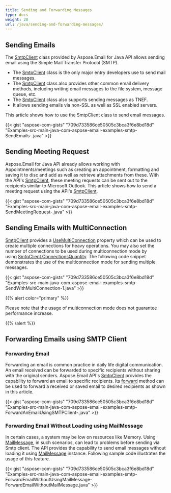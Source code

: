 ```yaml
---
title: Sending and Forwarding Messages
type: docs
weight: 20
url: /java/sending-and-forwarding-messages/
---
```


## **Sending Emails**
The [SmtpClient](https://apireference.aspose.com/java/email/com.aspose.email/SmtpClient) class provided by Aspose.Email for Java API allows sending email using the Simple Mail Transfer Protocol (SMTP).

- The [SmtpClient](https://apireference.aspose.com/java/email/com.aspose.email/SmtpClient) class is the only major entry developers use to send mail messages.
- The [SmtpClient](https://apireference.aspose.com/java/email/com.aspose.email/SmtpClient) class also provides other common email delivery methods, including writing email messages to the file system, message queue, etc.
- The [SmtpClient](https://apireference.aspose.com/java/email/com.aspose.email/SmtpClient) class also supports sending messages as TNEF.
- It allows sending emails via non-SSL as well as SSL enabled servers.

This article shows how to use the SmtpClient class to send email messages.

{{< gist "aspose-com-gists" "709d733586ce50505c3bca3f6e8bd18d" "Examples-src-main-java-com-aspose-email-examples-smtp-SendEmails-.java" >}}
## **Sending Meeting Request**
Aspose.Email for Java API already allows working with Appointments/meetings such as creating an appointment, formatting and saving it to disc and add as well as retrieve attachments from these. With the API's [SmtpClient](https://apireference.aspose.com/java/email/com.aspose.email/SmtpClient), these meeting requests can be sent out to the recipients similar to Microsoft Outlook. This article shows how to send a meeting request using the API's [SmtpClient](https://apireference.aspose.com/java/email/com.aspose.email/SmtpClient).

{{< gist "aspose-com-gists" "709d733586ce50505c3bca3f6e8bd18d" "Examples-src-main-java-com-aspose-email-examples-smtp-SendMeetingRequest-.java" >}}
## **Sending Emails with MultiConnection**
[SmtpClient](https://apireference.aspose.com/java/email/com.aspose.email/SmtpClient) provides a [UseMultiConnection](https://apireference.aspose.com/java/email/com.aspose.email/EmailClient#setUseMultiConnection\(int\)) property which can be used to create multiple connections for heavy operations. You may also set the number of connections to be used during multiconnection mode by using [SmtpClient.ConnectionsQuantity](https://apireference.aspose.com/java/email/com.aspose.email/EmailClient#setConnectionsQuantity\(int\)). The following code snippet demonstrates the use of the multiconnection mode for sending multiple messages.



{{< gist "aspose-com-gists" "709d733586ce50505c3bca3f6e8bd18d" "Examples-src-main-java-com-aspose-email-examples-smtp-SendWithMultiConnection-1.java" >}}

{{% alert color="primary" %}} 

Please note that the usage of multiconnection mode does not guarantee performance increase.

{{% /alert %}} 
## **Forwarding Emails using SMTP Client**
### **Forwarding Email**
Forwarding an email is common practice in daily life digital communication. An email received can be forwarded to specific recipients without sharing with the original senders. Aspose.Email API's [SmtpClient](https://apireference.aspose.com/java/email/com.aspose.email/SmtpClient) provides the capability to forward an email to specific recipients. Its [forward](https://apireference.aspose.com/java/email/com.aspose.email/SmtpClient#forward\(com.aspose.email.IConnection,%20java.lang.String,%20java.lang.String,%20com.aspose.email.MailMessage\)) method can be used to forward a received or saved email to desired recipients as shown in this article.

{{< gist "aspose-com-gists" "709d733586ce50505c3bca3f6e8bd18d" "Examples-src-main-java-com-aspose-email-examples-smtp-ForwardAnEmailUsingSMTPClient-.java" >}}
### **Forwarding Email Without Loading using MailMessage**
In certain cases, a system may be low on resources like Memory. Using [MailMessage](https://apireference.aspose.com/java/email/com.aspose.email/MailMessage), in such scenarios, can lead to problems before sending via Smtp client. The API provides the capability to send email messages without loading it using [MailMessage](https://apireference.aspose.com/java/email/com.aspose.email/MailMessage) instance. Following sample code illustrates the usage of this feature.

{{< gist "aspose-com-gists" "709d733586ce50505c3bca3f6e8bd18d" "Examples-src-main-java-com-aspose-email-examples-smtp-ForwardEmailWithoutUsingMailMessage-ForwardEmailWithoutMailMessage.java" >}}
